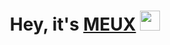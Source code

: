 <h1 align="center">Hey, it's <a href="https://t.me/WPAWPS" target="_blank">MEUX</a> 
<img src="https://www.emojiall.com/images/60/telegram/1f48a.gif" height="32"/></h1>
<h3 align="center"></h3>
